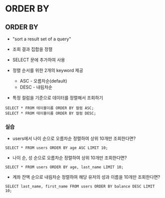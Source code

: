 # ORDER BY

## ORDER BY

- "sort a result set of a query"
- 조회 결과 집합을 정렬
- SELECT 문에 추가하여 사용
- 정렬 순서를 위한 2개의 keyword 제공
  - ASC - 오름차순(default)
  - DESC - 내림차순

- 특정 컬럼을 기준으로 데이터를 정렬해서 조회하기

```sqlite
SELECT * FROM 테이블이름 ORDER BY 컬럼 ASC;
SELECT * FROM 테이블이름 ORDER BY 컬럼 DESC;
```

### 실습

- users에서 나이 순으로 오름차순 정렬하여 상위 10개만 조회한다면?

```sqlite
SELECT * FROM users ORDER BY age ASC LIMIT 10;
```

- 나이 순, 성 순으로 오름차순 정렬하여 상위 10개만 조회한다면?

```sqlite
SELECT * FROM users ORDER BY age, last_name LIMIT 10;
```

- 계좌 잔액 순으로 내림차순 정렬하여 해당 유저의 성과 이름을 10개만 조회한다면?

```sqlite
SELECT last_name, first_name FROM users ORDER BY balance DESC LIMIT 10;
```

